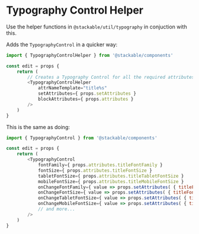 # Typography Control Helper

Use the helper functions in `@stackable/util/typography` in conjuction with this.

Adds the `TypographyControl` in a quicker way:

```js
import { TypographyControlHelper } from '@stackable/components'

const edit = props {
	return (
		// Creates a Typography Control for all the required attributes.
		<TypographyControlHelper
			attrNameTemplate="title%s"
			setAttributes={ props.setAttributes }
			blockAttributes={ props.attributes }
		/>
	)
}
```

This is the same as doing:

```js
import { TypographyControl } from '@stackable/components'

const edit = props {
	return (
		<TypographyControl
			fontFamily={ props.attributes.titleFontFamily }
			fontSize={ props.attributes.titleFontSize }
			tabletFontSize={ props.attributes.titleTabletFontSize }
			mobileFontSize={ props.attributes.titleMobileFontSize }
			onChangeFontFamily={ value => props.setAttributes( { titleFontFamily: value } ) }
			onChangeFontSize={ value => props.setAttributes( { titleFontSize: value } ) }
			onChangeTabletFontSize={ value => props.setAttributes( { titleTitleFontSize: value } ) }
			onChangeMobileFontSize={ value => props.setAttributes( { titleMobileFontSize: value } ) }
			// and more...
		/>
	)
}
```
